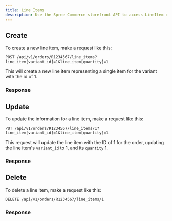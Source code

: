 ```yaml
---
title: Line Items
description: Use the Spree Commerce storefront API to access LineItem data.
---
```


## Create

To create a new line item, make a request like this:

    POST /api/v1/orders/R1234567/line_items?line_item[variant_id]=1&line_item[quantity]=1

This will create a new line item representing a single item for the variant with the id of 1.

### Response

<status code="201"></status>
<json sample="line_item"></json>

## Update

To update the information for a line item, make a request like this:

    PUT /api/v1/orders/R1234567/line_items/1?line_item[variant_id]=1&line_item[quantity]=1

This request will update the line item with the ID of 1 for the order, updating the line item's `variant_id` to 1, and its `quantity` 1.

### Response

<status code="200"></status>
<json sample="line_item" merge='{"quantity": 1}'></json>

## Delete

To delete a line item, make a request like this:

    DELETE /api/v1/orders/R1234567/line_items/1

### Response

<status code="204"></status>
